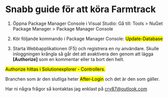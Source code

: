 # Snabb guide för att köra **Farmtrack**

1. Öppna Package Manager Console i Visual Studio:
Gå till: Tools > NuGet Package Manager > Package Manager Console

2. Kör följande kommando i Package Manager Console:
<mark>Update-Database</mark>

3. Starta Webbapplikationen (F5) och registrera en ny användare.
Skulle inloggningen krångla så går det att avaktivera den genom att lägga **[Authorize]** som en kommentar eller ta bort den helt.

<mark>Authorize hittas i Solutionexplorer - Controllers.</mark>

Branchen som är den slutliga heter <mark>After-Login</mark> och det är den som gäller.

Har ni några frågor så kontaktas jag enklast på crv87@outlook.com

